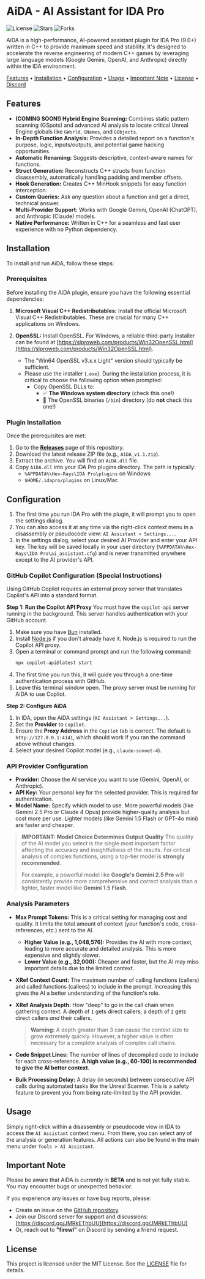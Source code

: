 <h1 align="left">AiDA - AI Assistant for IDA Pro</h1>

<p align="left">
  <img src="https://img.shields.io/badge/License-MIT-blue.svg" alt="License">
  <img src="https://img.shields.io/github/stars/sigwl/AiDA" alt="Stars">
  <img src="https://img.shields.io/github/forks/sigwl/AiDA" alt="Forks">
</p>
<p>AiDA is a high-performance, AI-powered assistant plugin for IDA Pro (9.0+) written in C++ to provide maximum speed and stability. It's designed to accelerate the reverse engineering of modern C++ games by leveraging large language models (Google Gemini, OpenAI, and Anthropic) directly within the IDA environment.</p>
<p><a href="#features">Features</a> &bull; 
  <a href="#installation">Installation</a> &bull; 
  <a href="#configuration">Configuration</a> &bull; 
  <a href="#usage">Usage</a> &bull; 
  <a href="#important-note">Important Note</a> &bull; 
  <a href="#license">License</a> &bull; 
  <a href="https://discord.gg/JMRkEThbUU">Discord</a>
</p>
<h2>Features</h2>

*   **(COMING SOON!) Hybrid Engine Scanning:** Combines static pattern scanning (GSpots) and advanced AI analysis to locate critical Unreal Engine globals like `GWorld`, `GNames`, and `GObjects`.
*   **In-Depth Function Analysis:** Provides a detailed report on a function's purpose, logic, inputs/outputs, and potential game hacking opportunities.
*   **Automatic Renaming:** Suggests descriptive, context-aware names for functions.
*   **Struct Generation:** Reconstructs C++ structs from function disassembly, automatically handling padding and member offsets.
*   **Hook Generation:** Creates C++ MinHook snippets for easy function interception.
*   **Custom Queries:** Ask any question about a function and get a direct, technical answer.
*   **Multi-Provider Support:** Works with Google Gemini, OpenAI (ChatGPT), and Anthropic (Claude) models.
*   **Native Performance:** Written in C++ for a seamless and fast user experience with no Python dependency.

## Installation

To install and run AiDA, follow these steps:

### Prerequisites

Before installing the AiDA plugin, ensure you have the following essential dependencies:

1.  **Microsoft Visual C++ Redistributables:** Install the official Microsoft Visual C++ Redistributables. These are crucial for many C++ applications on Windows.

2.  **OpenSSL:** Install OpenSSL. For Windows, a reliable third-party installer can be found at [https://slproweb.com/products/Win32OpenSSL.html](https://slproweb.com/products/Win32OpenSSL.html).
    * The "Win64 OpenSSL v3.x.x Light" version should typically be sufficient.
    * Please use the installer (`.exe`). During the installation process, it is critical to choose the following option when prompted:
        * Copy OpenSSL DLLs to:
            * ✅ **The Windows system directory** (check this one!)
            * 🚫 The OpenSSL binaries (`/bin`) directory (do **not** check this one!)

### Plugin Installation

Once the prerequisites are met:

1.  Go to the [**Releases**](https://github.com/sigwl/AiDA/releases) page of this repository.
2.  Download the latest release ZIP file (e.g., `AiDA_v1.1.zip`).
3.  Extract the archive. You will find an `AiDA.dll` file.
4.  Copy `AiDA.dll` into your IDA Pro plugins directory. The path is typically:
    * `%APPDATA%\Hex-Rays\IDA Pro\plugins` on Windows
    * `$HOME/.idapro/plugins` on Linux/Mac



## Configuration

1.  The first time you run IDA Pro with the plugin, it will prompt you to open the settings dialog.
2.  You can also access it at any time via the right-click context menu in a disassembly or pseudocode view: `AI Assistant > Settings...`.
3.  In the settings dialog, select your desired AI Provider and enter your API key. The key will be saved locally in your user directory (`%APPDATA%\Hex-Rays\IDA Pro\ai_assistant.cfg`) and is never transmitted anywhere except to the AI provider's API.

### GitHub Copilot Configuration (Special Instructions)

Using GitHub Copilot requires an external proxy server that translates Copilot's API into a standard format.

**Step 1: Run the Copilot API Proxy**
You must have the `copilot-api` server running in the background. This server handles authentication with your GitHub account.
 1.  Make sure you have [Bun](https://bun.sh/) installed.
 2.  Install [Node.js](https://nodejs.org/en/download) if you don't already have it. Node.js is required to run the Copilot API proxy.
 3.  Open a terminal or command prompt and run the following command:
     ```bash
     npx copilot-api@latest start
     ```
 4.  The first time you run this, it will guide you through a one-time authentication process with GitHub.
 5.  Leave this terminal window open. The proxy server must be running for AiDA to use Copilot.

**Step 2: Configure AiDA**
1.  In IDA, open the AiDA settings (`AI Assistant > Settings...`).
2.  Set the **Provider** to `Copilot`.
3.  Ensure the **Proxy Address** in the `Copilot` tab is correct. The default is `http://127.0.0.1:4141`, which should work if you ran the command above without changes.
4.  Select your desired Copilot model (e.g., `claude-sonnet-4`).

### API Provider Configuration
*   **Provider:** Choose the AI service you want to use (Gemini, OpenAI, or Anthropic).
*   **API Key:** Your personal key for the selected provider. This is required for authentication.
*   **Model Name:** Specify which model to use. More powerful models (like Gemini 2.5 Pro or Claude 4 Opus) provide higher-quality analysis but cost more per use. Lighter models (like Gemini 1.5 Flash or GPT-4o mini) are faster and cheaper.

> **IMPORTANT: Model Choice Determines Output Quality**
> The quality of the AI model you select is the single most important factor affecting the accuracy and insightfulness of the results. For critical analysis of complex functions, using a top-tier model is **strongly recommended**.
>
> For example, a powerful model like **Google's Gemini 2.5 Pro** will consistently provide more comprehensive and correct analysis than a lighter, faster model like **Gemini 1.5 Flash**.

### Analysis Parameters
*   **Max Prompt Tokens:** This is a critical setting for managing cost and quality. It limits the total amount of context (your function's code, cross-references, etc.) sent to the AI.
    *   **Higher Value (e.g., 1,048,576):** Provides the AI with more context, leading to more accurate and detailed analysis. This is more expensive and slightly slower.
    *   **Lower Value (e.g., 32,000):** Cheaper and faster, but the AI may miss important details due to the limited context.

*   **XRef Context Count:** The maximum number of calling functions (callers) and called functions (callees) to include in the prompt. Increasing this gives the AI a better understanding of the function's role.

*   **XRef Analysis Depth:** How "deep" to go in the call chain when gathering context. A depth of `1` gets direct callers; a depth of `2` gets direct callers *and* their callers.
    > **Warning:** A depth greater than 3 can cause the context size to grow extremely quickly. However, a higher value is often necessary for a complete analysis of complex call chains.

*   **Code Snippet Lines:** The number of lines of decompiled code to include for each cross-reference. **A high value (e.g., 60-100) is recommended to give the AI better context.**

*   **Bulk Processing Delay:** A delay (in seconds) between consecutive API calls during automated tasks like the Unreal Scanner. This is a safety feature to prevent you from being rate-limited by the API provider.

## Usage

Simply right-click within a disassembly or pseudocode view in IDA to access the `AI Assistant` context menu. From there, you can select any of the analysis or generation features. All actions can also be found in the main menu under `Tools > AI Assistant`.

## Important Note
Please be aware that AiDA is currently in **BETA** and is not yet fully stable. You may encounter bugs or unexpected behavior.

If you experience any issues or have bug reports, please:
* Create an issue on the [GitHub repository](https://github.com/sigwl/AiDA/issues).
* Join our Discord server for support and discussions: [https://discord.gg/JMRkEThbUU](https://discord.gg/JMRkEThbUU)
* Or, reach out to **"firewl"** on Discord by sending a friend request.

## License

This project is licensed under the MIT License. See the [LICENSE](LICENSE) file for details.